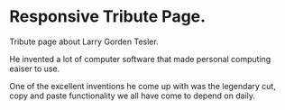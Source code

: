 # Responsive Tribute Page.

Tribute page about Larry Gorden Tesler.

He invented a lot of computer software that made personal computing eaiser to use.

One of the excellent inventions he come up with was the legendary cut, copy and paste functionality we all have come to depend on daily.

 
